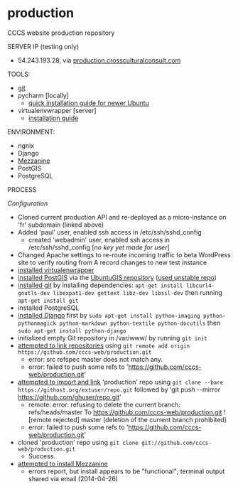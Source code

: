 production
==========

CCCS website production repository

SERVER IP (testing only)
- 54.243.193.28, via [production.crossculturalconsult.com](http://production.crossculturalconsult.com)

TOOLS:
- [git](https://github.com/cccs-web/production/edit/master/README.md)
- pycharm [locally]
  - [quick installation guide for newer Ubuntu](http://cheparev.com/pycharm-installation-on-ubuntu-13-10/)
- virtualenvwrapper [server]
  - [installation guide](http://virtualenvwrapper.readthedocs.org/en/latest/install.html)

ENVIRONMENT:
- ngnix
- Django
- [Mezzanine](http://mezzanine.jupo.org/)
- PostGIS
- PostgreSQL


PROCESS

*Configuration*

- Cloned current production API and re-deployed as a micro-instance on 'fr' subdomain (linked above)
- Added 'paul' user, enabled ssh access in /etc/ssh/sshd_config
  - created 'webadmin' user, enabled ssh access in /etc/ssh/sshd_config [*no key yet made for user*]
- Changed Apache settings to re-route incoming traffic to beta WordPress site to verify routing from A record changes to new test instance  
- [installed virtualenwrapper](http://virtualenvwrapper.readthedocs.org/en/latest/install.html)
- [installed PostGIS](http://postgis.net/install/) via the [UbuntuGIS repository](https://wiki.ubuntu.com/UbuntuGIS) ([used unstable repo](https://launchpad.net/~ubuntugis/+archive/ubuntugis-unstable))
- [installed git](http://git-scm.com/book/en/Getting-Started-Installing-Git) by installing dependencies: `apt-get install libcurl4-gnutls-dev libexpat1-dev gettext libz-dev libssl-dev` then running `apt-get install git`
- installed PostgreSQL
- [installed Django](https://www.digitalocean.com/community/articles/installing-django-on-ubuntu-12-04--4) first by `sudo apt-get install python-imaging python-pythonmagick python-markdown python-textile python-docutils` then `sudo apt-get install python-django`
- initialized empty Git repository in /var/www/ by running `git init`
- [attempted to link repositories](https://help.github.com/articles/create-a-repo) using `git remote add origin https://github.com/cccs-web/production.git`
  - error: src refspec master does not match any.
  - error: failed to push some refs to 'https://github.com/cccs-web/production.git'
- [attempted to import and link](https://help.github.com/articles/importing-an-external-git-repository) 'production' repo using `git clone --bare https://githost.org/extuser/repo.git` followed by 'git push --mirror https://github.com/ghuser/repo.git'
  - remote: error: refusing to delete the current branch: refs/heads/master To https://github.com/cccs-web/production.git ! [remote rejected] master (deletion of the current branch prohibited)
  - error: failed to push some refs to 'https://github.com/cccs-web/production.git'
- cloned 'production' repo using `git clone git://github.com/cccs-web/production.git`
  - Success.
- [attempted to install Mezzanine](https://www.digitalocean.com/community/articles/how-to-install-and-get-started-with-django-based-mezzanine-cms-on-ubuntu)
  - errors report, but install appears to be "functional"; terminal output shared via email (2014-04-26)
